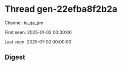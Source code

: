 # Thread gen-22efba8f2b2a
Channel: io_qa_pm

First seen: 2025-01-02 00:00:00

Last seen: 2025-01-02 00:00:00

## Digest


